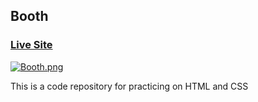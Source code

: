 ## Booth

### [Live Site](https://majidalilouch.github.io/Booth)

[![Booth.png](https://i.postimg.cc/fbCy2tXt/Booth.png)](https://postimg.cc/nssnML3p)

This is a code repository for practicing on HTML and CSS
